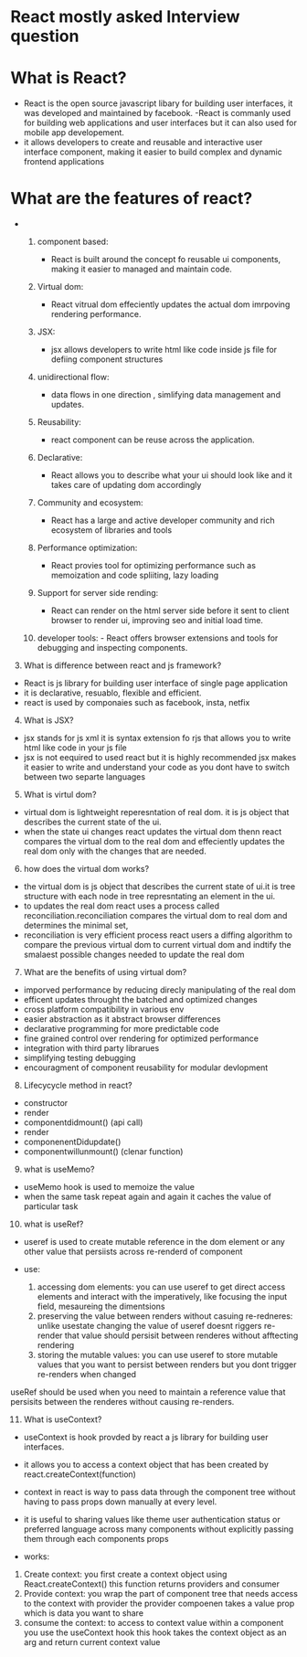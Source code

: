 # React mostly asked Interview question

# What is React?
- React is the open source javascript libary for building user interfaces,  it was developed and maintained by facebook.
-React is commanly used for building web applications and user interfaces but it can also used for mobile app developement.
- it allows developers to create and reusable and interactive user interface component, making it easier to build complex and dynamic frontend applications

# What are the features of react?
-  1. component based: 
      - React is built around the concept fo reusable ui components, making it easier to managed and maintain code.

    2. Virtual dom: 
       - React vitrual dom effeciently updates the actual dom imrpoving rendering performance.

    3. JSX: 
       - jsx allows developers to write html like code inside js file for defiing component structures
    4. unidirectional flow:
       - data flows in one direction , simlifying data management and updates.

    5. Reusability: 
       - react component can be reuse across the application.

    6. Declarative: 
       - React allows you to describe what your ui should look like and it takes care of updating dom accordingly

    7. Community and ecosystem: 
       - React has a large and active developer community and rich ecosystem of libraries and tools

    8. Performance optimization:
       - React provies tool for optimizing performance such as memoization and code spliiting, lazy loading

    9. Support for server side rending:
       - React can render on the html server side before it sent to client browser to render ui, improving seo and initial load time.

    10. developer tools:
       - React offers browser extensions and tools for debugging and inspecting components.

3. What is difference between react and js framework?
- React is js library for building user interface of single page application
- it is declarative, resuablo, flexible and efficient.
- react is used by componaies such as facebook, insta, netfix

4. What is JSX?
- jsx stands for js xml it is syntax extension fo rjs that allows you to write html like code in your js file
- jsx is not eequired to used react but it is highly recommended jsx makes it easier to write and understand your code as you dont have to switch between two separte languages

5. What is virtul dom?
- virtual dom is lightweight reperesntation of real dom. it is js object that describes the current state of the ui.
- when the state ui changes react updates the virtual dom thenn react compares the virtual dom to the real dom and effeciently updates the real dom only with the changes that are needed.

6. how does the virtual dom works?
- the virtual dom is js object that describes the  current state of ui.it is tree structure with each node in tree represntating an element in the ui.
- to updates the real dom react uses a process called reconciliation.reconciliation compares the virtual dom to real dom and determines the minimal set,
- reconciliation is very efficient process react users a diffing algorithm to compare the previous virtual dom to current virtual dom and indtify the smalaest possible changes needed to update the real dom

7. What are the benefits of using virtual dom?
-  imporved performance by reducing direcly manipulating of the real dom
- efficent updates throught the batched and optimized changes
- cross platform compatibility in various env
- easier abstraction as it abstract browser differences
- declarative programming for more predictable code
- fine grained control over rendering for optimized performance
- integration with third party librarues
- simplifying testing debugging
- encouragment of component reusability for modular devlopment

8. Lifecycycle method in react?
- constructor
- render
- componentdidmount() (api call)
- render
- componenentDidupdate()
- componentwillunmount() (clenar function)

9. what is useMemo?
- useMemo hook is used to memoize the value
- when the same task repeat again and again it caches the value of particular task

10. what is useRef?
- useref is used to create mutable reference in the dom element or any other value that persiists across re-renderd of component

 - use:
   1. accessing dom elements:
    you can use useref to get direct access elements and interact with the imperatively, like focusing the input field, mesaureing the dimentsions
   2. preserving the value between renders without casuing re-redneres:
    unlike usestate changing the value of useref doesnt riggers re-render that value should persisit between renderes without afftecting rendering
   3. storing the mutable values: you can use useref to store mutable values that you want to persist between renders but you dont trigger re-renders when changed

useRef should be used when you need to maintain a reference value that persisits between the renderes without causing re-renders. 


11. What is useContext?
- useContext is hook provded by react a js library for building user interfaces.
- it allows you to access a context object that has been created by react.createContext(function)
- context in react is way to pass data through the component tree without having to pass props down manually at every level.
- it is useful to sharing values like theme user authentication status or preferred language across many components without explicitly passing them through each components props

- works:
1. Create context: you first create a context object using React.createContext() this function returns providers and consumer
2. Provide context: you wrap the part of component tree  that needs access to the context with provider the provider compoenen takes a value prop which is data you want to share
3. consume the context: to access to context value within a component you use the useContext hook this hook takes the context object as an arg and return current context value